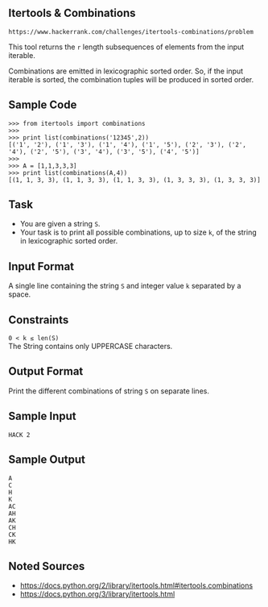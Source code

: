## Itertools & Combinations

`https://www.hackerrank.com/challenges/itertools-combinations/problem` <br>

This tool returns the `r` length subsequences of elements from the input iterable. <br>

Combinations are emitted in lexicographic sorted order. So, if the input iterable is sorted, the combination tuples will be produced in sorted order. <br>

## Sample Code

```
>>> from itertools import combinations
>>> 
>>> print list(combinations('12345',2))
[('1', '2'), ('1', '3'), ('1', '4'), ('1', '5'), ('2', '3'), ('2', '4'), ('2', '5'), ('3', '4'), ('3', '5'), ('4', '5')]
>>> 
>>> A = [1,1,3,3,3]
>>> print list(combinations(A,4))
[(1, 1, 3, 3), (1, 1, 3, 3), (1, 1, 3, 3), (1, 3, 3, 3), (1, 3, 3, 3)]
```

## Task

- You are given a string `S`. <br>
- Your task is to print all possible combinations, up to size `k`, of the string in lexicographic sorted order. <br>

## Input Format

A single line containing the string `S` and integer value `k` separated by a space. <br>

## Constraints

`0 < k ≤ len(S)` <br>
The String contains only UPPERCASE characters. <br>

## Output Format

Print the different combinations of string `S` on separate lines. <br>


## Sample Input

```
HACK 2
```

## Sample Output

```
A
C
H
K
AC
AH
AK
CH
CK
HK
```













## Noted Sources

- https://docs.python.org/2/library/itertools.html#itertools.combinations
- https://docs.python.org/3/library/itertools.html 
